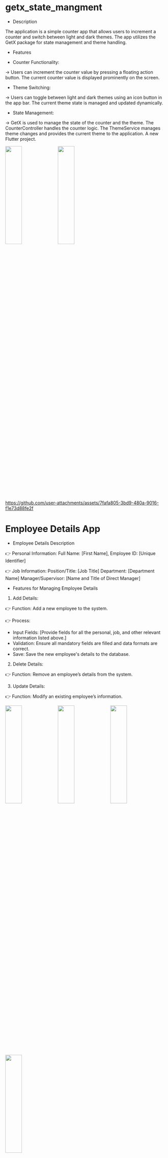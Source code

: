 
# getx_state_mangment

* Description
  
The application is a simple counter app that allows users to increment a counter and switch between light and dark themes. The app utilizes the GetX package for state management and theme handling.

* Features

* Counter Functionality:

-> Users can increment the counter value by pressing a floating action button.
The current counter value is displayed prominently on the screen.


* Theme Switching:

-> Users can toggle between light and dark themes using an icon button in the app bar.
The current theme state is managed and updated dynamically.


* State Management:

-> GetX is used to manage the state of the counter and the theme.
The CounterController handles the counter logic.
The ThemeService manages theme changes and provides the current theme to the application.
A new Flutter project.

<p>
  <img src="https://github.com/user-attachments/assets/ba09f5c9-8386-4561-85f4-ed2927485c75" height=28% width=32%>
    <img src="https://github.com/user-attachments/assets/0a8413d0-d920-4522-a21d-c33f0c40be7e" height=28% width=32%>
  </p>


https://github.com/user-attachments/assets/7fafa805-3bd9-480a-9016-f1e73d88fe2f

# Employee Details App


* Employee Details Description

👉 Personal Information:
    Full Name: [First Name],
    Employee ID: [Unique Identifier]

👉 Job Information:
    Position/Title: [Job Title]
    Department: [Department Name]
    Manager/Supervisor: [Name and Title of Direct Manager]

*  Features for Managing Employee Details
  
1. Add Details:

👉 Function: Add a new employee to the system.

👉 Process:

* Input Fields: [Provide fields for all the personal, job, and other relevant information listed above.]
* Validation: Ensure all mandatory fields are filled and data formats are correct.
* Save: Save the new employee's details to the database.

 2. Delete Details:
  
  👉 Function: Remove an employee’s details from the system.

3. Update Details:

👉 Function: Modify an existing employee’s information.
<p>
  <img src="https://github.com/user-attachments/assets/706a66a3-4b1a-435f-9dea-bb932546da7b" height=28% width=32%>
    <img src="https://github.com/user-attachments/assets/c4ac011d-d1f9-4dd4-945d-2fb590e57faa" height=28% width=32%>
    <img src="https://github.com/user-attachments/assets/5aab3c52-1d25-44f8-b316-dd41e25bf967" height=28% width=32%>
    <img src="https://github.com/user-attachments/assets/935afaa2-caf1-4c30-b78b-1a53860e6c7b" height=28% width=32%>
  </p>

https://github.com/user-attachments/assets/3f82bb77-0885-4414-a61c-d6915ede9047


